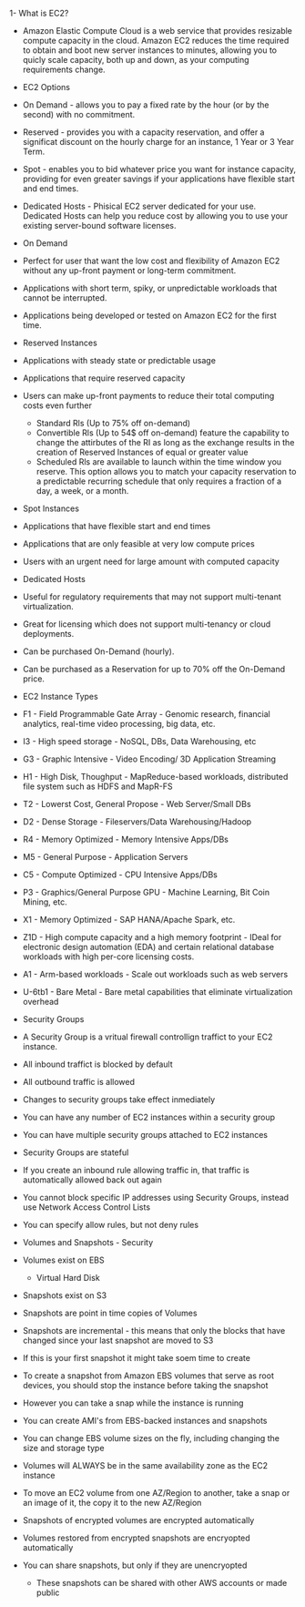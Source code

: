 1- What is EC2?

- Amazon Elastic Compute Cloud is a web service that provides resizable compute capacity in the cloud. Amazon EC2 reduces the time required to obtain and boot new server instances to minutes, allowing you to quicly scale capacity, both up and down, as your computing requirements change.

- EC2 Options

- On Demand - allows you to pay a fixed rate by the hour (or by the second) with no commitment.
- Reserved - provides you with a capacity reservation, and offer a significat discount on the hourly charge for an instance, 1 Year or 3 Year Term.
- Spot - enables you to bid whatever price you want for instance capacity, providing for even greater savings if your applications have flexible start and end times.
- Dedicated Hosts - Phisical EC2 server dedicated for your use. Dedicated Hosts can help you reduce cost by allowing you to use your existing server-bound software licenses.

- On Demand

- Perfect for user that want the low cost and flexibility of Amazon EC2 without any up-front payment or long-term commitment.
- Applications with short term, spiky, or unpredictable workloads that cannot be interrupted.
- Applications being developed or tested on Amazon EC2 for the first time.

- Reserved Instances

- Applications with steady state or predictable usage
- Applications that require reserved capacity
- Users can make up-front payments to reduce their total computing costs even further
    - Standard Rls (Up to 75% off on-demand)
    - Convertible Rls (Up to 54$ off on-demand) feature the capability to change the attirbutes of the RI as long as the exchange results in the creation of Reserved Instances of equal or greater value
    - Scheduled Rls are available to launch within the time window you reserve. This option allows you to match your capacity reservation to a predictable recurring schedule that only requires a fraction of a day, a week, or a month.

- Spot Instances

- Applications that have flexible start and end times
- Applications that are only feasible at very low compute prices
- Users with an urgent need for large amount with computed capacity

- Dedicated Hosts

- Useful for regulatory requirements that may not support multi-tenant virtualization.
- Great for licensing which does not support multi-tenancy or cloud deployments.
- Can be purchased On-Demand (hourly).
- Can be purchased as a Reservation for up to 70% off the On-Demand price.

- EC2 Instance Types

- F1 - Field Programmable Gate Array - Genomic research, financial analytics, real-time video processing, big data, etc.
- I3 - High speed storage - NoSQL, DBs, Data Warehousing, etc
- G3 - Graphic Intensive - Video Encoding/ 3D Application Streaming
- H1 - High Disk, Thoughput - MapReduce-based workloads, distributed file system such as HDFS and MapR-FS
- T2 - Lowerst Cost, General Propose - Web Server/Small DBs
- D2 - Dense Storage - Fileservers/Data Warehousing/Hadoop
- R4 - Memory Optimized - Memory Intensive Apps/DBs
- M5 - General Purpose - Application Servers
- C5 - Compute Optimized - CPU Intensive Apps/DBs
- P3 - Graphics/General Purpose GPU - Machine Learning, Bit Coin Mining, etc.
- X1 - Memory Optimized - SAP HANA/Apache Spark, etc.
- Z1D - High compute capacity and a high memory footprint - IDeal for electronic design automation (EDA) and certain relational database workloads with high per-core licensing costs.
- A1 - Arm-based workloads - Scale out workloads such as web servers
- U-6tb1 - Bare Metal - Bare metal capabilities that eliminate virtualization overhead

- Security Groups

- A Security Group is a vritual firewall controllign traffict to your EC2 instance.
- All inbound traffict is blocked by default
- All outbound traffic is allowed
- Changes to security groups take effect inmediately
- You can have any number of EC2 instances within a security group
- You can have multiple security groups attached to EC2 instances
- Security Groups are stateful
- If you create an inbound rule allowing traffic in, that traffic is automatically allowed back out again
- You cannot block specific IP addresses using Security Groups, instead use Network Access Control Lists
- You can specify allow rules, but not deny rules

- Volumes and Snapshots - Security

- Volumes exist on EBS
    - Virtual Hard Disk
- Snapshots exist on S3
- Snapshots are point in time copies of Volumes
- Snapshots are incremental - this means that only the blocks that have changed since your last snapshot are moved to S3
- If this is your first snapshot it might take soem time to create
- To create a snapshot from Amazon EBS volumes that serve as root devices, you should stop the instance before taking the snapshot
- However you can take a snap while the instance is running
- You can create AMI's from EBS-backed instances and snapshots
- You can change EBS volume sizes on the fly, including changing the size and storage type
- Volumes will ALWAYS be in the same availability zone as the EC2 instance
- To move an EC2 volume from one AZ/Region to another, take a snap or an image of it, the copy it to the new AZ/Region
- Snapshots of encrypted volumes are encrypted automatically
- Volumes restored from encrypted snapshots are encryopted automatically
- You can share snapshots, but only if they are unencryopted
    - These snapshots can be shared with other AWS accounts or made public
